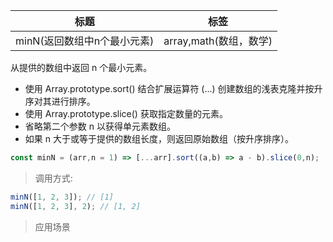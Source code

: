 |  标题   | 标签  |
|  ----  | ----  |
| minN(返回数组中n个最小元素) | array,math(数组，数学) |

从提供的数组中返回 n 个最小元素。

* 使用 Array.prototype.sort() 结合扩展运算符 (...) 创建数组的浅表克隆并按升序对其进行排序。
* 使用 Array.prototype.slice() 获取指定数量的元素。
* 省略第二个参数 n 以获得单元素数组。
* 如果 n 大于或等于提供的数组长度，则返回原始数组（按升序排序）。

```js
const minN = (arr,n = 1) => [...arr].sort((a,b) => a - b).slice(0,n); 
```

> 调用方式:

```js
minN([1, 2, 3]); // [1]
minN([1, 2, 3], 2); // [1, 2]
```

> 应用场景
